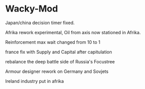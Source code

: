 # Wacky-Mod

Japan/china decision timer fixed.

Afrika rework experimental, Oil from axis now stationed in Afrika.

Reinforcement max wait changed from 10 to 1

france fix with Supply and Capital after capitulation

rebalance the deep battle side of Russia's Focustree

Armour designer rework on Germany and Sovjets

Ireland industry put in afrika

